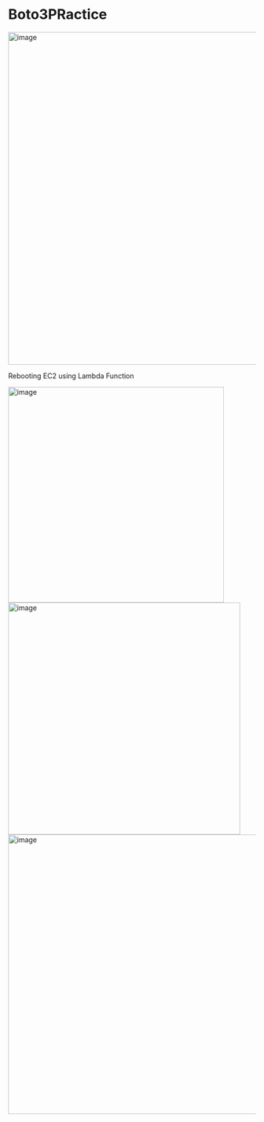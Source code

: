 # Boto3PRactice
<img width="677" alt="image" src="https://user-images.githubusercontent.com/108336310/208455646-a7c2374a-0678-41de-a754-7e4a65a61dbb.png">


Rebooting EC2 using Lambda Function

<img width="439" alt="image" src="https://user-images.githubusercontent.com/108336310/208587730-9e70d934-b353-42ab-8c6a-17e55bb7ba5c.png">
<img width="472" alt="image" src="https://user-images.githubusercontent.com/108336310/208587768-4cd87aa1-34ea-4787-bf64-7c72e954117b.png">
<img width="569" alt="image" src="https://user-images.githubusercontent.com/108336310/208587806-30a980a8-89d9-494f-a596-d97f501b031a.png">
